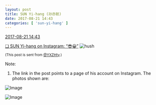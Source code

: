 ```yaml
---
layout: post
title: SUN Yi-hang (孙亦航)
date: 2017-08-21 14:43
categories: [ 'sun-yi-hang' ]
---
```


<div class="weibo-info">
  <a href="http://weibo.com/2565158051/Fi7FpkDhr">2017-08-21 14:43</a>
</div>

[❏ SUN Yi-hang on Instagram: “😎😀”](https://www.instagram.com/p/BYC7rTlDUyc/) ![hush](http://img.t.sinajs.cn/t4/appstyle/expression/ext/normal/a6/x_org.gif)

<!-- more -->

<small>(This post is sent from [@YXZHty](http://weibo.com/2565158051).)</small>

Note:
1. The link in the post points to a page of his account on Instagram. The photos shown are:

![Image](https://scontent-sin6-1.cdninstagram.com/t51.2885-15/e35/20905142_137044953568531_7789647743688900608_n.jpg)

![Image](https://scontent-sin6-1.cdninstagram.com/t51.2885-15/e35/20968967_833470353487348_8144668636569665536_n.jpg)

